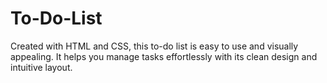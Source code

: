 # To-Do-List
 Created with HTML and CSS, this to-do list is easy to use and visually appealing. It helps you manage tasks effortlessly with its clean design and intuitive layout.
